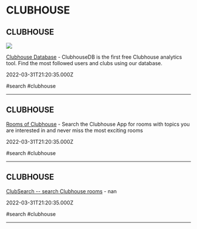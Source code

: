 # CLUBHOUSE

## CLUBHOUSE

![](https://clubhousedb.com/theme/img/share.png)

[Clubhouse Database](https://clubhousedb.com) - ClubhouseDB is the first free Clubhouse analytics tool. Find the most followed users and clubs using our database.

2022-03-31T21:20:35.000Z

#search #clubhouse

---

## CLUBHOUSE

[Rooms of Clubhouse](https://roomsofclubhouse.com) - Search the Clubhouse App for rooms with topics you are interested in and never miss the most exciting rooms

2022-03-31T21:20:35.000Z

#search #clubhouse

---

## CLUBHOUSE

[ClubSearch -- search Clubhouse rooms](https://clubsearch.io) - nan

2022-03-31T21:20:35.000Z

#search #clubhouse

---
